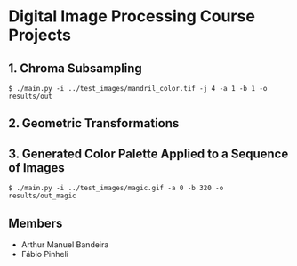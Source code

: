 # Digital Image Processing Course Projects

## 1. Chroma Subsampling

```
$ ./main.py -i ../test_images/mandril_color.tif -j 4 -a 1 -b 1 -o results/out
```

## 2. Geometric Transformations

## 3. Generated Color Palette Applied to a Sequence of Images
```
$ ./main.py -i ../test_images/magic.gif -a 0 -b 320 -o results/out_magic
```

## Members
 - Arthur Manuel Bandeira
 - Fábio Pinheli
